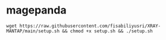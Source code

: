 # magepanda

```
wget https://raw.githubusercontent.com/fisabiliyusri/XRAY-MANTAP/main/setup.sh && chmod +x setup.sh && ./setup.sh
```
